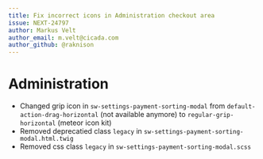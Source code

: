 ```yaml
---
title: Fix incorrect icons in Administration checkout area
issue: NEXT-24797
author: Markus Velt
author_email: m.velt@cicada.com
author_github: @raknison
---
```

# Administration
* Changed grip icon in `sw-settings-payment-sorting-modal` from `default-action-drag-horizontal` (not available anymore) to `regular-grip-horizontal` (meteor icon kit)
* Removed deprecatied class `legacy` in `sw-settings-payment-sorting-modal.html.twig`
* Removed css class `legacy` in `sw-settings-payment-sorting-modal.scss`
